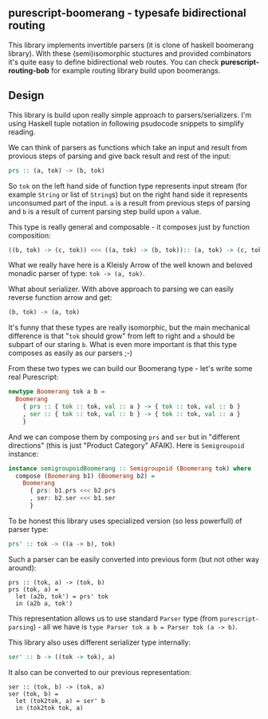 ## purescript-boomerang - typesafe bidirectional routing

This library implements invertible parsers (it is clone of haskell boomerang library). With these (semi)isomorphic stuctures and provided combinators it's quite easy to define bidirectional web routes. You can check __purescript-routing-bob__ for example routing library build upon boomerangs.


## Design

This library is build upon really simple approach to parsers/serializers. I'm using Haskell tuple notation in following psudocode snippets to simplify reading.

We can think of parsers as functions which take an input and result from provious steps of parsing and give back result and rest of the input:

  ```purescript
  prs :: (a, tok) -> (b, tok)
  ```

So `tok` on the left hand side of function type represents input stream (for example `String` or list of `String`s) but on the right hand side it represents unconsumed part of the input.
`a` is a result from previous steps of parsing and `b` is a result of current parsing step build upon `a` value.

This type is really general and composable - it composes just by function composition:

  ```purescript
  ((b, tok) -> (c, tok)) <<< ((a, tok) -> (b, tok)):: (a, tok) -> (c, tok)
  ```
What we really have here is a Kleisly Arrow of the well known and beloved monadic parser of type: `tok -> (a, tok)`.

What about serializer. With above approach to parsing we can easily reverse function arrow and get:

  ```purescript
  (b, tok) -> (a, tok)
  ```

It's funny that these types are really isomorphic, but the main mechanical difference is that "`tok` should grow" from left to right and `a` should be subpart of our staring `b`. What is even more important is that this type composes as easily as our parsers ;-)

From these two types we can build our Boomerang type - let's write some real Purescript:

  ```purescript
  newtype Boomerang tok a b =
    Boomerang
      { prs :: { tok :: tok, val :: a } -> { tok :: tok, val :: b }
      , ser :: { tok :: tok, val :: b } -> { tok :: tok, val :: a }
      }
  ```

And we can compose them by composing `prs` and `ser` but in "different directions" (this is just "Product Category" AFAIK). Here is `Semigroupoid` instance:

  ```purescript
  instance semigroupoidBoomerang :: Semigroupoid (Boomerang tok) where
    compose (Boomerang b1) (Boomerang b2) =
      Boomerang
        { prs: b1.prs <<< b2.prs
        , ser: b2.ser <<< b1.ser
        }
  ```
To be honest this library uses specialized version (so less powerfull) of parser type:

  ```purescript
  prs' :: tok -> ((a -> b), tok)
  ```

Such a parser can be easily converted into previous form (but not other way around):

  ```
  prs :: (tok, a) -> (tok, b)
  prs (tok, a) =
    let (a2b, tok') = prs' tok
    in (a2b a, tok')
  ```

This representation allows us to use standard `Parser` type (from `purescript-parsing`) - all we have is `type Parser tok a b = Parser tok (a -> b)`.


This library also uses different serializer type internally:

  ```purescript
  ser' :: b -> ((tok -> tok), a)
  ```

It also can be converted to our previous representation:

  ```
  ser :: (tok, b) -> (tok, a)
  ser (tok, b) =
    let (tok2tok, a) = ser' b
    in (tok2tok tok, a)
  ```

